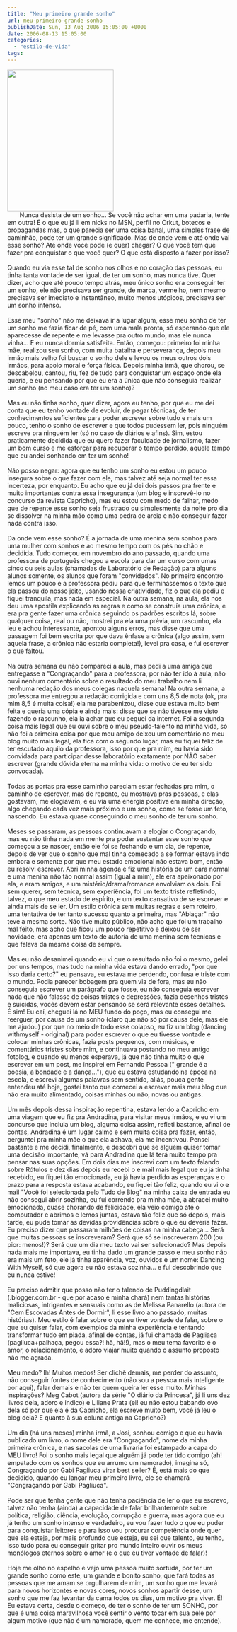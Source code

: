 ```yaml
---
title: "Meu primeiro grande sonho"
url: meu-primeiro-grande-sonho
publishDate: Sun, 13 Aug 2006 15:05:00 +0000
date: 2006-08-13 15:05:00
categories: 
  - "estilo-de-vida"
tags: 
---
```

<div><a href="http://1.bp.blogspot.com/_BzqI_RDZ6O4/TO4xnHx_liI/AAAAAAAACTc/4p1lM5VkSa8/s1600/DSC00498.JPG" imageanchor="1"><img border="0" height="320" src="http://1.bp.blogspot.com/_BzqI_RDZ6O4/TO4xnHx_liI/AAAAAAAACTc/4p1lM5VkSa8/s320/DSC00498.JPG" width="240"></a></div><div><span>       Nunca desista de um sonho... Se você não achar em uma padaria, tente em outra! É o que eu já li em nicks no MSN, perfil no Orkut, botecos e propagandas mas, o que parecia ser uma coisa banal, uma simples frase de caminhão, pode ter um grande significado. Mas de onde vem e até onde vai esse sonho? Até onde você pode (e quer) chegar? O que você tem que fazer pra conquistar o que você quer? O que está disposto a fazer por isso?</span></div><div><span><br></span></div><div><div><span>Quando eu via esse tal de sonho nos olhos e no coração das pessoas, eu tinha tanta vontade de ser igual, de ter um sonho, mas nunca tive. Quer dizer, acho que até pouco tempo atrás, meu único sonho era conseguir ter um sonho, ele não precisava ser grande, de marca, vermelho, nem mesmo precisava ser imediato e instantâneo, muito menos utópicos, precisava ser um sonho intenso. </span></div><div><span><br></span></div></div><div><div><span>Esse meu "sonho" não me deixava ir a lugar algum, esse meu sonho de ter um sonho me fazia ficar de pé, com uma mala pronta, só esperando que ele aparecesse de repente e me levasse pra outro mundo, mas ele nunca vinha... E eu nunca dormia satisfeita. Então, começou: primeiro foi minha mãe, realizou seu sonho, com muita batalha e perseverança, depois meu irmão mais velho foi buscar o sonho dele e levou os meus outros dois irmãos, para apoio moral e força física. Depois minha irmã, que chorou, se descabelou, cantou, riu, fez de tudo para conquistar um espaço onde ela queria, e eu pensando por que eu era a única que não conseguia realizar um sonho (no meu caso era ter um sonho)? </span></div><div><span><br></span></div></div><div><div><span>Mas eu não tinha sonho, quer dizer, agora eu tenho, por que eu me dei conta que eu tenho vontade de evoluir, de pegar técnicas, de ter conhecimentos suficientes para poder escrever sobre tudo e mais um pouco, tenho o sonho de escrever e que todos pudessem ler, pois ninguém escreve pra ninguém ler (só no caso de diários e afins). Sim, estou praticamente decidida que eu quero fazer faculdade de jornalismo, fazer um bom curso e me esforçar para recuperar o tempo perdido, aquele tempo que eu andei sonhando em ter um sonho!</span></div><div><span><br></span></div></div><div><div><span>Não posso negar: agora que eu tenho um sonho eu estou um pouco insegura sobre o que fazer com ele, mas talvez até seja normal ter essa incerteza, por enquanto. Eu acho que eu já dei dois passos pra frente e muito importantes contra essa insegurança (um blog e inscrevê-lo no concurso da revista Capricho), mas eu estou com medo de falhar, medo que de repente esse sonho seja frustrado ou simplesmente da noite pro dia se dissolver na minha mão como uma pedra de areia e não conseguir fazer nada contra isso. </span></div><div><span><br></span></div></div><div><div><span>Da onde vem esse sonho? É a jornada de uma menina sem sonhos para uma mulher com sonhos e ao mesmo tempo com os pés no chão e decidida. Tudo começou em novembro do ano passado, quando uma professora de português chegou a escola para dar um curso com umas cinco ou seis aulas (chamadas de Laboratório de Redação) para alguns alunos somente, os alunos que foram "convidados". No primeiro encontro lemos um pouco e a professora pediu para que terminássemos o texto que ela passou do nosso jeito, usando nossa criatividade, fiz o que ela pediu e fiquei tranquila, mas nada em especial. Na outra semana, na aula, ela nos deu uma apostila explicando as regras e como se construía uma crônica, e era pra gente fazer uma crônica seguindo os padrões escritos lá, sobre qualquer coisa, real ou não, mostrei pra ela uma prévia, um rascunho, ela leu e achou interessante, apontou alguns erros, mas disse que uma passagem foi bem escrita por que dava ênfase a crônica (algo assim, sem aquela frase, a crônica não estaria completa!), levei pra casa, e fui escrever o que faltou. </span></div><div><span><br></span></div></div><div><div><span>Na outra semana eu não compareci a aula, mas pedi a uma amiga que entregasse a "Congraçando" para a professora, por não ter ido à aula, não ouvi nenhum comentário sobre o resultado do meu trabalho nem li nenhuma redação dos meus colegas naquela semana! Na outra semana, a professora me entregou a redação corrigida e com uns 8,5 de nota (ok, pra mim 8,5 é muita coisa!) ela me parabenizou, disse que estava muito bem feita e queria uma cópia e ainda mais: disse que se não tivesse me visto fazendo o rascunho, ela ia achar que eu peguei da internet. Foi a segunda coisa mais legal que eu ouvi sobre o meu pseudo-talento na minha vida, só não foi a primeira coisa por que meu amigo deixou um comentário no meu blog muito mais legal, ela fica com o segundo lugar, mas eu fiquei feliz de ter escutado aquilo da professora, isso por que pra mim, eu havia sido convidada para participar desse laboratório exatamente por NÃO saber escrever (grande dúvida eterna na minha vida: o motivo de eu ter sido convocada). </span></div><div><span><br></span></div></div><div><div><span>Todas as portas pra esse caminho pareciam estar fechadas pra mim, o caminho de escrever, mas de repente, eu mostrava pras pessoas, e elas gostavam, me elogiavam, e eu via uma energia positiva em minha direção, algo chegando cada vez mais próximo e um sonho, como se fosse um feto, nascendo. Eu estava quase conseguindo o meu sonho de ter um sonho.</span></div><div><span><br></span></div></div><div><div><span>Meses se passaram, as pessoas continuavam a elogiar o Congraçando, mas eu não tinha nada em mente pra poder sustentar esse sonho que começou a se nascer, então ele foi se fechando e um dia, de repente, depois de ver que o sonho que mal tinha começado a se formar estava indo embora e somente por que meu estado emocional não estava bom, então eu resolvi escrever. Abri minha agenda e fiz uma história de um cara normal e uma menina não tão normal assim (igual a mim), ele era apaixonado por ela, e eram amigos, e um mistério/drama/romance envolviam os dois. Foi sem querer, sem técnica, sem experiência, foi um texto triste refletindo, talvez, o que meu estado de espírito, e um texto cansativo de se escrever e ainda mais de se ler. Um estilo crônica sem muitas regras e sem roteiro, uma tentativa de ter tanto sucesso quanto a primeira, mas "Ablaçar" não teve a mesma sorte. Não tive muito público, não acho que foi um trabalho mal feito, mas acho que ficou um pouco repetitivo e deixou de ser novidade, era apenas um texto de autoria de uma menina sem técnicas e que falava da mesma coisa de sempre.</span></div><div><span><br></span></div></div><div><div><span>Mas eu não desanimei quando eu vi que o resultado não foi o mesmo, gelei por uns tempos, mas tudo na minha vida estava dando errado, "por que isso daria certo?" eu pensava, eu estava me perdendo, confusa e triste com o mundo. Podia parecer bobagem pra quem via de fora, mas eu não conseguia escrever um parágrafo que fosse, eu não conseguia escrever nada que não falasse de coisas tristes e depressões, fazia desenhos tristes e suicidas, vocês devem estar pensando se será relevante esses detalhes. É sim! Eu caí, cheguei lá no MEU fundo do poço, mas eu consegui me reerguer, por causa de um sonho (claro que não só por causa dele, mas ele me ajudou) por que no meio de todo esse colapso, eu fiz um blog (dancing withmyself - original) para poder escrever o que eu tivesse vontade e colocar minhas crônicas, fazia posts pequenos, com músicas, e comentários tristes sobre mim, e continuava postando no meu antigo fotolog, e quando eu menos esperava, já que não tinha muito o que escrever em um post, me inspirei em Fernando Pessoa (" grande é a poesia, a bondade e a dança..."), que eu estava estudando na época na escola, e escrevi algumas palavras sem sentido, aliás, pouca gente entendeu até hoje, gostei tanto que comecei a escrever mais meu blog que não era muito alimentado, coisas minhas ou não, novas ou antigas. </span></div><div><span><br></span></div></div><div><div><span>Um mês depois dessa inspiração repentina, estava lendo a Capricho em uma viagem que eu fiz pra Andradina, para visitar meus irmãos, e eu vi um concurso que incluia um blog, alguma coisa assim, refleti bastante, afinal de contas, Andradina é um lugar calmo e sem muita coisa pra fazer, então, perguntei pra minha mãe o que ela achava, ela me incentivou. Pensei bastante e me decidi, finalmente, e descobri que se alguém quiser tomar uma decisão importante, vá para Andradina que lá terá muito tempo pra pensar nas suas opções. Em dois dias me inscrevi com um texto falando sobre Rótulos e dez dias depois eu recebi o e mail mais legal que eu já tinha recebido, eu fiquei tão emocionada, eu já havia perdido as esperanças e o prazo para a resposta estava acabando, eu fiquei tão feliz, quando eu vi o e mail "Você foi selecionada pelo Tudo de Blog" na minha caixa de entrada eu não consegui abrir sozinha, eu fui correndo pra minha mãe, a abracei muito emocionada, quase chorando de felicidade, ela veio comigo até o computador e abrimos e lemos juntas, estava tão feliz que só depois, mais tarde, eu pude tomar as devidas providências sobre o que eu deveria fazer. Eu preciso dizer que passaram milhões de coisas na minha cabeça... Será que muitas pessoas se inscreveram? Será que só se inscreveram 200 (ou pior: menos!)? Será que um dia meu texto vai ser selecionado? Mas depois nada mais me importava, eu tinha dado um grande passo e meu sonho não era mais um feto, ele já tinha aparência, voz, ouvidos e um nome: Dancing With Myself, só que agora eu não estava sozinha... e fui descobrindo que eu nunca estive! </span></div><div><span><br></span></div></div><div><div><span>Eu preciso admitir que posso não ter o talendo de Puddingdlait (.blogger.com.br - que por acaso é minha chará) nem tantas histórias maliciosas, intrigantes e sensuais como as de Melissa Panarello (autora de "Cem Escovadas Antes de Dormir", li esse livro ano passado, muitas histórias). Meu estilo é falar sobre o que eu tiver vontade de falar, sobre o que eu quiser falar, com exemplos da minha experiência e tentando transformar tudo em piada, afinal de contas, já fui chamada de Pagliaça (pagliuca+palhaça, pegou essa?! hã, hã!!), mas o meu tema favorito é o amor, o relacionamento, e adoro viajar muito quando o assunto proposto não me agrada. </span></div><div><span><br></span></div></div><div><div><span>Meu medo? Ih! Muitos medos! Ser clichê demais, me perder do assunto, não conseguir fontes de conhecimento (não sou a pessoa mais inteligente por aqui), falar demais e não ter quem queira ler esse muito. Minhas inspirações? Meg Cabot (autora da série "O diário da Princesa", já li uns dez livros dela, adoro e indico) e Liliane Prata (ei! eu não estou babando ovo dela só por que ela é da Capricho, ela escreve muito bem, você já leu o blog dela? E quanto à sua coluna antiga na Capricho?) </span></div><div><span><br></span></div></div><div><div><span>Um dia (há uns meses) minha irmã, a Josi, sonhou comigo e que eu havia publicado um livro, o nome dele era "Congraçando", nome da minha primeira crônica, e nas sacolas de uma livraria foi estampado a capa do MEU livro! Foi o sonho mais legal que alguém já pode ter tido comigo (ah! empatado com os sonhos que eu arrumo um namorado), imagina só, Congraçando por Gabi Pagliuca virar best seller? É, está mais do que decidido, quando eu lançar meu primeiro livro, ele se chamará "Congraçando por Gabi Pagliuca". </span></div><div><span><br></span></div></div><div><div><span>Pode ser que tenha gente que não tenha paciência de ler o que eu escrevo, talvez não tenha (ainda) a capacidade de falar brilhantemente sobre política, religião, ciência, evolução, corrupção e guerra, mas agora que eu já tenho um sonho intenso e verdadeiro, eu vou fazer tudo o que eu puder para conquistar leitores e para isso vou procurar competência onde quer que ela esteja, por mais profundo que esteja, eu sei que talento, eu tenho, isso tudo para eu conseguir gritar pro mundo inteiro ouvir os meus monólogos eternos sobre o amor (e o que eu tiver vontade de falar)! </span></div><div><span><br></span></div></div><div><div><span>Hoje me olho no espelho e vejo uma pessoa muito sortuda, por ter um grande sonho como este, um grande e bonito sonho, que fará todas as pessoas que me amam se orgulharem de mim, um sonho que me levará para novos horizontes e novas cores, novos sonhos apartir desse, um sonho que me faz levantar da cama todos os dias, um motivo pra viver. É! Eu estava certa, desde o começo, de ter o sonho de ter um SONHO, por que é uma coisa maravilhosa você sentir o vento tocar em sua pele por algum motivo (que não é um namorado, quem me conhece, me entende).</span></div><div><span><br></span></div></div>
